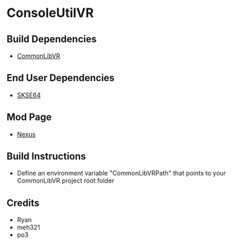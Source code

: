 # ConsoleUtilVR

## Build Dependencies
* [CommonLibVR](https://github.com/lfrazer/CommonLibVR)

## End User Dependencies
* [SKSE64](https://skse.silverlock.org/)

## Mod Page
* [Nexus](https://www.nexusmods.com/skyrimspecialedition/mods/47189)

## Build Instructions
* Define an environment variable "CommonLibVRPath" that points to your CommonLibVR project root folder

## Credits
* Ryan
* meh321 
* po3
